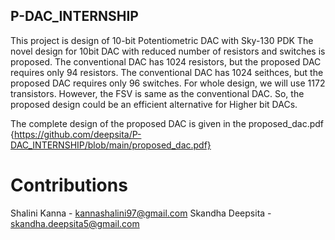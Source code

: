 ## P-DAC_INTERNSHIP
This project is design of 10-bit Potentiometric DAC with Sky-130 PDK
The novel design for 10bit DAC with reduced number of resistors and switches is proposed. 
The conventional DAC has 1024 resistors, but the proposed DAC requires only 94 resistors.
The conventional DAC has 1024 seithces, but the proposed DAC requires only 96 switches.
For whole design, we will use 1172 transistors. 
However, the FSV is same  as the conventional DAC.
So, the proposed design could be an efficient alternative for Higher bit DACs.

The complete design of the proposed DAC is given in the proposed_dac.pdf {https://github.com/deepsita/P-DAC_INTERNSHIP/blob/main/proposed_dac.pdf}


# Contributions
Shalini Kanna - kannashalini97@gmail.com
Skandha Deepsita - skandha.deepsita5@gmail.com
